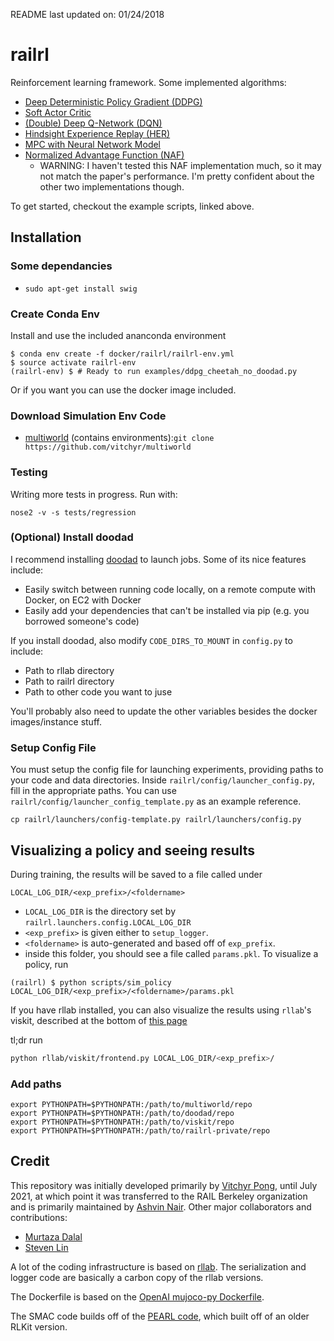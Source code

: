 README last updated on: 01/24/2018

# railrl
Reinforcement learning framework.
Some implemented algorithms:
 - [Deep Deterministic Policy Gradient (DDPG)](examples/ddpg.py)
 - [Soft Actor Critic](examples/sac.py)
 - [(Double) Deep Q-Network (DQN)](examples/dqn_and_double_dqn.py)
 - [Hindsight Experience Replay (HER)](examples/her.py)
 - [MPC with Neural Network Model](examples/model_based_dagger.py)
 - [Normalized Advantage Function (NAF)](examples/naf.py)
    - WARNING: I haven't tested this NAF implementation much, so it may not match the paper's performance. I'm pretty confident about the other two implementations though.

To get started, checkout the example scripts, linked above.

## Installation

### Some dependancies

- `sudo apt-get install swig`

### Create Conda Env

Install and use the included ananconda environment
```
$ conda env create -f docker/railrl/railrl-env.yml
$ source activate railrl-env
(railrl-env) $ # Ready to run examples/ddpg_cheetah_no_doodad.py
```
Or if you want you can use the docker image included.

### Download Simulation Env Code
- [multiworld](https://github.com/vitchyr/multiworld) (contains environments):```git clone https://github.com/vitchyr/multiworld```

### Testing
Writing more tests in progress. Run with:
```
nose2 -v -s tests/regression
```

### (Optional) Install doodad
I recommend installing [doodad](https://github.com/justinjfu/doodad) to
launch jobs. Some of its nice features include:
 - Easily switch between running code locally, on a remote compute with
 Docker, on EC2 with Docker
 - Easily add your dependencies that can't be installed via pip (e.g. you
 borrowed someone's code)

If you install doodad, also modify `CODE_DIRS_TO_MOUNT` in `config.py` to
include:
- Path to rllab directory
- Path to railrl directory
- Path to other code you want to juse

You'll probably also need to update the other variables besides the docker
images/instance stuff.

### Setup Config File

You must setup the config file for launching experiments, providing paths to your code and data directories. Inside `railrl/config/launcher_config.py`, fill in the appropriate paths. You can use `railrl/config/launcher_config_template.py` as an example reference.

```cp railrl/launchers/config-template.py railrl/launchers/config.py```


## Visualizing a policy and seeing results
During training, the results will be saved to a file called under
```
LOCAL_LOG_DIR/<exp_prefix>/<foldername>
```
 - `LOCAL_LOG_DIR` is the directory set by `railrl.launchers.config.LOCAL_LOG_DIR`
 - `<exp_prefix>` is given either to `setup_logger`.
 - `<foldername>` is auto-generated and based off of `exp_prefix`.
 - inside this folder, you should see a file called `params.pkl`. To visualize a policy, run

```
(railrl) $ python scripts/sim_policy LOCAL_LOG_DIR/<exp_prefix>/<foldername>/params.pkl
```

If you have rllab installed, you can also visualize the results
using `rllab`'s viskit, described at
the bottom of [this page](http://rllab.readthedocs.io/en/latest/user/cluster.html)

tl;dr run

```bash
python rllab/viskit/frontend.py LOCAL_LOG_DIR/<exp_prefix>/
```

### Add paths
```
export PYTHONPATH=$PYTHONPATH:/path/to/multiworld/repo
export PYTHONPATH=$PYTHONPATH:/path/to/doodad/repo
export PYTHONPATH=$PYTHONPATH:/path/to/viskit/repo
export PYTHONPATH=$PYTHONPATH:/path/to/railrl-private/repo
```

## Credit
This repository was initially developed primarily by [Vitchyr
Pong](https://github.com/vitchyr), until July 2021, at which point it was
transferred to the RAIL Berkeley organization and is primarily maintained
by [Ashvin Nair](https://github.com/anair13).
Other major collaborators and contributions:
 - [Murtaza Dalal](https://github.com/mdalal2020)
  - [Steven Lin](https://github.com/stevenlin1111)

  A lot of the coding infrastructure is based on
  [rllab](https://github.com/rll/rllab).
  The serialization and logger code are basically a carbon copy of the rllab
  versions.

  The Dockerfile is based on the [OpenAI mujoco-py
  Dockerfile](https://github.com/openai/mujoco-py/blob/master/Dockerfile).

  The SMAC code builds off of the [PEARL
  code](https://github.com/katerakelly/oyster), which built off of an older
  RLKit version.

